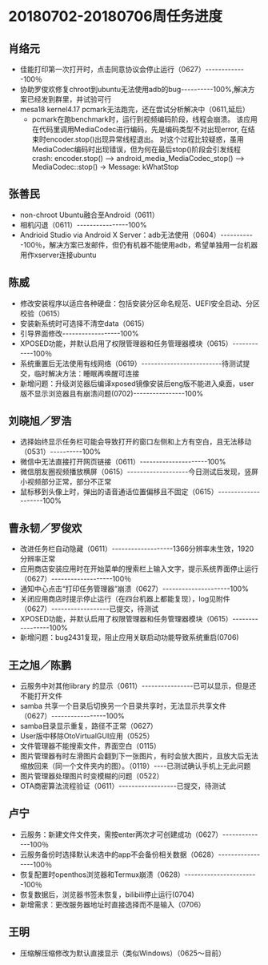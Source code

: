 # 20180702-20180706周任务进度

## 肖络元
- 佳能打印第一次打开时，点击同意协议会停止运行（0627）-------------100％
- 协助罗俊欢修复chroot到ubuntu无法使用adb的bug----------100%,解决方案已经发到群里，并试验可行
- mesa18 kernel4.17 pcmark无法跑完，还在尝试分析解决中（0611,延后）
   - pcmark在跑benchmark时，运行到视频编码阶段，线程会崩溃。
该应用在代码里调用MediaCodec进行编码，先是编码类型不对出现error, 在结束时encoder.stop()出现异常线程退出。
对这个过程比较疑惑，虽用MediaCodec编码时出现错误，但为何在最后stop()阶段会引发线程crash:
encoder.stop() --> android_media_MediaCodec_stop() --> MediaCodec::stop() -> Message: kWhatStop

## 张善民
- non-chroot Ubuntu融合至Android（0611）
- 相机闪退（0611）----------------100%
- Andrioid Studio via Android X Server：adb无法使用（0604）-----------100％，解决方案已发邮件，但仍有机器不能使用adb，希望单独用一台机器用作xserver连接ubuntu

## 陈威
- 修改安装程序以适应各种硬盘：包括安装分区命名规范、UEFI安全启动、分区校验（0615）
- 安装新系统时可选择不清空data（0615）
- 引导界面修改------------------100%
- XPOSED功能，并默认启用了权限管理器和任务管理器模块（0615）------------100％
- 系统重置后无法使用有线网络（0619）-------------------------待测试提交，临时解决方法：睡眠再唤醒可连接
- 新增问题：升级浏览器后编译xposed镜像安装后eng版不能进入桌面，user版不显示浏览器且有崩溃问题(0702)----------------100%

## 刘晓旭／罗浩
- 选择始终显示任务栏可能会导致打开的窗口左侧和上方有空白，且无法移动（0531）----------100%
- 微信中无法直接打开网页链接（0611）---------------------100%
- 微信朋友圈视频播放横屏（0615）-------------------今日测试后发现，竖屏小视频部分正常，部分不正常
- 鼠标移到头像上时，弹出的语音通话位置偏移且不固定（0615）--------------------100%

## 曹永韧／罗俊欢
- 改进任务栏自动隐藏（0611）-------------------1366分辨率未生效，1920分辨率正常
- 应用商店安装应用时在开始菜单的搜索栏上输入文字，提示系统界面停止运行（0627）-------------------100％
- 通知中心点击“打印任务管理器”崩溃（0627）---------------------100%
- 关闭应用商店时提示停止运行（在四台机器上都能复现），log见附件（0627）------------------已提交，待测试
- XPOSED功能，并默认启用了权限管理器和任务管理器模块（0615）-----------------100%
- 新增问题：bug2431复现，阻止应用关联启动功能导致系统重启(0706)

## 王之旭／陈鹏
- 云服务中对其他library 的显示（0611）----------------已可以显示，但是还不能打开文件
- samba 共享一个目录后切换另一个目录共享时，无法显示共享文件（0627）-----------------100%
- samba目录显示重复，路径不正常（0627）
- User版中移除OtoVirtualGUI应用（0525）
- 文件管理器不能搜索文件，界面空白（0115）
- 图片管理器有时左滑图片会翻到下一张图片，有时会放大图片，且放大后无法缩放回来（同一个文件夹内的图）。（0119）----已测试确认手机上无此问题
- 图片管理器处理图片时变模糊的问题（0522）
- OTA商密算法流程验证（0611）------------------已提交，待测试

## 卢宁
- 云服务：新建文件文件夹，需按enter两次才可创建成功（0627）--------------100％
- 云服务备份时选择默认未选中的app不会备份相关数据（0628）-----------------100％
- 恢复配置时openthos浏览器和Termux崩溃（0628）-----------------------100％
- 恢复数据后，浏览器书签未恢复，bilibili停止运行(0704)
- 新增需求：更改服务器地址时直接选择而不是输入（0706）

## 王明
- 压缩解压缩修改为默认直接显示（类似Windows）（0625～目前）
